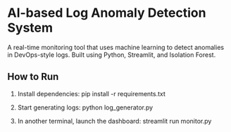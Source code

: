 # AI-based Log Anomaly Detection System

A real-time monitoring tool that uses machine learning to detect anomalies in DevOps-style logs. Built using Python, Streamlit, and Isolation Forest.

## How to Run

1. Install dependencies:
   pip install -r requirements.txt

2. Start generating logs:
   python log_generator.py

3. In another terminal, launch the dashboard:
   streamlit run monitor.py
